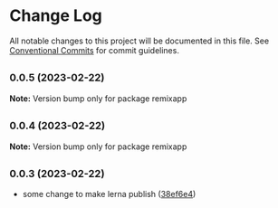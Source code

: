 # Change Log

All notable changes to this project will be documented in this file.
See [Conventional Commits](https://conventionalcommits.org) for commit guidelines.

## <small>0.0.5 (2023-02-22)</small>

**Note:** Version bump only for package remixapp





## <small>0.0.4 (2023-02-22)</small>

**Note:** Version bump only for package remixapp





## <small>0.0.3 (2023-02-22)</small>

* some change to make lerna publish ([38ef6e4](https://github.com/agbp/lerna-getting-started-example--copy-/commit/38ef6e4))
